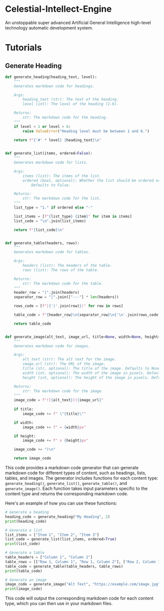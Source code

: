 # Celestial-Intellect-Engine
An unstoppable super advanced Artificial General Intelligence high-level technology automatic development system.


# Tutorials 

## Generate Heading 

```python
def generate_heading(heading_text, level):
    """
    Generates markdown code for headings.

    Args:
        heading_text (str): The text of the heading.
        level (int): The level of the heading (1-6).

    Returns:
        str: The markdown code for the heading.
    """
    if level < 1 or level > 6:
        raise ValueError("Heading level must be between 1 and 6.")
    
    return f"{'#' * level} {heading_text}\n"


def generate_list(items, ordered=False):
    """
    Generates markdown code for lists.

    Args:
        items (list): The items of the list.
        ordered (bool, optional): Whether the list should be ordered or unordered.
            Defaults to False.

    Returns:
        str: The markdown code for the list.
    """
    list_type = "1." if ordered else "-"

    list_items = [f"{list_type} {item}" for item in items]
    list_code = "\n".join(list_items)

    return f"{list_code}\n"


def generate_table(headers, rows):
    """
    Generates markdown code for tables.

    Args:
        headers (list): The headers of the table.
        rows (list): The rows of the table.

    Returns:
        str: The markdown code for the table.
    """
    header_row = "|".join(headers)
    separator_row = "|".join(["---"] * len(headers))

    rows_code = [f"|{'|'.join(row)}|" for row in rows]

    table_code = f"{header_row}\n{separator_row}\n{'\n'.join(rows_code)}\n"

    return table_code


def generate_image(alt_text, image_url, title=None, width=None, height=None):
    """
    Generates markdown code for images.

    Args:
        alt_text (str): The alt text for the image.
        image_url (str): The URL of the image.
        title (str, optional): The title of the image. Defaults to None.
        width (int, optional): The width of the image in pixels. Defaults to None.
        height (int, optional): The height of the image in pixels. Defaults to None.

    Returns:
        str: The markdown code for the image.
    """
    image_code = f"![{alt_text}]({image_url}"
    
    if title:
        image_code += f" \"{title}\""

    if width:
        image_code += f" = {width}px"

    if height:
        image_code += f" x {height}px"

    image_code += ")\n"

    return image_code
```

This code provides a markdown code generator that can generate markdown code for different types of content, such as headings, lists, tables, and images. The generator includes functions for each content type: `generate_heading()`, `generate_list()`, `generate_table()`, and `generate_image()`. Each function takes input parameters specific to the content type and returns the corresponding markdown code.

Here's an example of how you can use these functions:

```python
# Generate a heading
heading_code = generate_heading("My Heading", 2)
print(heading_code)

# Generate a list
list_items = ["Item 1", "Item 2", "Item 3"]
list_code = generate_list(list_items, ordered=True)
print(list_code)

# Generate a table
table_headers = ["Column 1", "Column 2"]
table_rows = [["Row 1, Column 1", "Row 1, Column 2"], ["Row 2, Column 1", "Row 2, Column 2"]]
table_code = generate_table(table_headers, table_rows)
print(table_code)

# Generate an image
image_code = generate_image("Alt Text", "https://example.com/image.jpg", title="Image Title", width=400, height=300)
print(image_code)
```

This code will output the corresponding markdown code for each content type, which you can then use in your markdown files.
